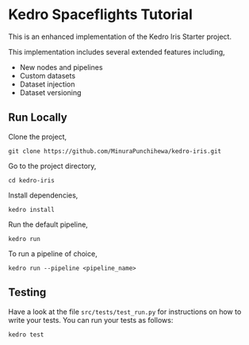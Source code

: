 # Kedro Spaceflights Tutorial

This is an enhanced implementation of the Kedro Iris Starter project.

This implementation includes several extended features including,
* New nodes and pipelines
* Custom datasets
* Dataset injection
* Dataset versioning

## Run Locally

Clone the project,

```
git clone https://github.com/MinuraPunchihewa/kedro-iris.git
```

Go to the project directory,

```
cd kedro-iris
```

Install dependencies,

```
kedro install
```

Run the default pipeline,

```
kedro run
```

To run a pipeline of choice,
```
kedro run --pipeline <pipeline_name>
```

## Testing

Have a look at the file `src/tests/test_run.py` for instructions on how to write your tests. You can run your tests as follows:

```
kedro test
```
